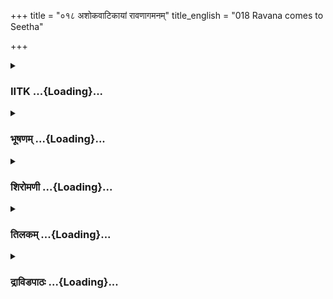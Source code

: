+++
title = "०१८ अशोकवाटिकायां रावणागमनम्"
title_english = "018 Ravana comes to Seetha"

+++
<div caption="श्रीराम-हरिसीताराममूर्ति-घनपाठिभ्यां वचनम्" class="audioEmbed" src="https://archive.org/download/Ramayana-recitation-Sriram-harisItArAmamUrti-Ghanapaati-v2/Kanda_5/Kanda_5_SK-018-Ravana_comes_to_Seetha_.mp3"></div>

<div class="js_include collapsed" newlevelforh1="3" title="IITK" unfilled url="/purANam/rAmAyaNam/audIchya-pAThaH/iitk/5_sundarakANDam/04-sItA-pIDanam/018_ashokavATikAyAM_rAvaNAgamanam.md">
<details><summary><h3>IITK ...{Loading}...</h3></summary>

Ravana comes to see Sita.



#### श्लोकः
##### मूलम्
तथा विप्रेक्ष्यमाणस्य वनं पुष्पितपादपम्।  
विचिन्वतश्च वैदेहीं किंचिच्छेषा निशाऽभवत्॥5.18.1॥

##### शब्दार्थः
पुष्पितपादपम् flowering trees, वनम् grove, तथा likewise, विप्रेक्ष्यमाणस्य of the observer, वैदेहीम् Vaidehi, विचिन्वतश्च while searching, निशा night, किञ्चिच्छेषा a small part, अभवत् was left.

##### आङ्ग्लानुवादः
The night came to a close while Hanuman went searching and looking for Sita at Ashoka grove full of flowering trees.



#### श्लोकः
##### मूलम्
षडङ्गवेदविदुषां क्रतुप्रवरयाजिनाम्।  
शुश्राव ब्रह्मघोषांश्च स विरात्रे ब्रह्मरक्षसाम्॥5.18.2॥

##### शब्दार्थः
सः he, विरात्रे at the end of the night, षडङ्गवेदविदुषाम् of those who were knowledgeable of Vedas and its six auxillary branches of sciences, क्रतुप्रवरयाजिनाम् those who were experts in performing exalted sacrificial ceremonies, ब्रह्मरक्षसाम् of brahmins among demons, ब्रह्मघोषान् sounds of Vedas, शुश्राव heard.

##### आङ्ग्लानुवादः
At dawn sounds of recitation of Vedas and the six auxillary sciences, (i.e .grammar, prosody, etymology, phonetics, astronomy and the science of rituals) by the brahmins among demons wellversed in performing exalted sacrificial ceremonies were heard.



#### श्लोकः
##### मूलम्
अथ मङ्गलवादित्रशब्दैः श्रुतिमनोहरैः।  
प्राबुध्यत महाबाहुर्दशग्रीवो महाबलः॥5.18.3॥

##### शब्दार्थः
अथ at that time, महाबाहुः strongarmed, महाबलः powerful, दशग्रीवः tennecked one, श्रुतिमनोहरैः with sounds delighting ears, मङ्गलवादित्रशब्दैः with auspicious sounds of musical instruments, प्राबुध्यत was awakened.

##### आङ्ग्लानुवादः
By that time the strongarmed, powerful, tennecked Ravana was awakened by the delightful sounds of auspicious musical instruments.



#### श्लोकः
##### मूलम्
विबुध्यतु यथाकालं राक्षसेन्द्रः प्रतापवान्।  
स्रस्तमाल्याम्बरधरो वैदेहीमन्वचिन्तयत्॥5.18.4॥

##### शब्दार्थः
प्रतापवान् chivalrous person, राक्षसेन्द्रः lord of demons, यथाकालम् at the usual time, विबुध्य after waking , स्रस्तमाल्याम्बरधरः with disarrayed garland and raiment, वैदेहीम्  of Vaidehi, अन्वचिन्तयत् thought.

##### आङ्ग्लानुवादः
The chivalrous lord of demons woke up as usual.His raiment and garland were still in disarray and he thought of Vaidehi.



#### श्लोकः
##### मूलम्
भृशं नियुक्तस्तस्यां च मदनेन मदोत्कटः।  
न स तं राक्षसः कामं शशाकात्मनि गूहितुम्॥5.18.5॥

##### शब्दार्थः
तस्यां at her, मदनेन on account of his passion, भृशम् exceedingly, नियुक्तः gripped, मदोत्कटः overwhelmed with intoxication, सः he, राक्षसः demon, तं कामम् his passion, आत्मनि in himself, गूहितुम् to hide, न शशाक was not able.

##### आङ्ग्लानुवादः
The demon king who was unable to hide his great passion and control his senses was drawn towards Sita, in his state of intoxication.



#### श्लोकः
##### मूलम्
स सर्वाभरणैर्युक्तो बिभ्रच्छ्रियमनुत्तमाम्।  
तां नगैर्बहुभिर्जुष्टां सर्वपुष्पफलोपगैः॥5.18.6॥

##### शब्दार्थः
सर्वाभरणैः with all ornaments, युक्तः adorned with, अनुत्तमाम् excellent, श्रियम् splendour, बिभ्रत् hearing, सः he, सर्वपुष्पफलोपगैः filled with all kinds of flowers and fruits, बहुभिः with many, नगैः with trees, जुष्टाम् flourishing, ताम् such.

##### आङ्ग्लानुवादः
Adorned with all ornaments and glowing with excellent splendour he went through the  
path filled with trees flourishing with all kinds of flowers and fruits.



#### श्लोकः
##### मूलम्
वृतां पुष्करिणीभिश्च नानापुष्पोपशोभिताम्।  
सदा मदैश्च विहगैर्विचित्रां परमाद्भुताम्॥5.18.7॥

##### शब्दार्थः
पुष्करिणीभिः with ponds, वृताम् covered, नानापुष्पोपशोभिताम् beautiful with different kinds of flowers, सदा मदैः always elated, विहगैः with birds, विचित्राम् colourful, परमाद्भुताम् very wonderful.

##### आङ्ग्लानुवादः
Ponds covered with a variety of beautiful flowers and colourful birds always cheerful looked very wonderful.



#### श्लोकः
##### मूलम्
ईहामृगैश्च विविधैर्जुष्टां दृष्टिमनोहरैः।  
वीधीः संप्रेक्षमाणश्च मणिकाञ्चनतोरणाः॥5.18.8॥  
नानामृगगणाकीर्णां फलैः प्रपतितैर्वृताम्।  
अशोकवनिकामेव प्राविशत्संततद्रुमाम्॥5.18.9॥

##### शब्दार्थः
मणिकाञ्चनतोरणाः gateways ornamented with gold and gems, वीथीः pathways, सम्प्रेक्षमाणश्च observing, दृष्टिमनोहरैः with those pleasant to see, विविधैः with several, ईहामृगैश्च with wolves, जुष्टाम् occupies (with pleasure), नानामृगगणाकीर्णाम् filled with several kinds of animals herds, प्रपतितैः dropped from the trees, फलैः with fruits, वृताम् surrounded, सन्ततद्रुमाम् filled with a long stretch trees, अशोकवनिकामेव into the Ashoka garden, प्राविशत् entered.

##### आङ्ग्लानुवादः
Watching the garden filled with trees, gateways ornamented with gold and gems, he entered through the pleasant pathways in the Ashoka garden. There were wonderful wolves and several herds of animals in the garden. Fruits dropped from trees were strewn all over.



#### श्लोकः
##### मूलम्
अङ्गनाशतमात्रं तु तं व्रजन्तमनुव्रजत्।  
महेन्द्रमिव पौलस्त्यं देवगन्धर्वयोषितः॥5.18.10॥

##### शब्दार्थः
व्रजन्तम् while sauntering, तम् him, पौलस्त्यम् Poulastya, अङ्गनाशतमात्रम् only a hundred maidens, महेन्द्रम् Mahendra, देवगन्धर्वयोषितः females of gods and gandharvas, अनुव्रजत् were following.

##### आङ्ग्लानुवादः
Ravana, son of sage Paulasti, was followed by a hundred women, just as Indra is trailed by the females of gods and gandharvas.



#### श्लोकः
##### मूलम्
दीपिकाः काञ्चनीः काश्चिज्जगृहुस्तत्र योषितः।  
वालव्यजनहस्ताश्च तालवृन्तानि चापराः॥5.18.11॥

##### शब्दार्थः
तत्र there, काश्चित् a few, योषितः women, काञ्चनीः golden, दीपिकाः lamps, जगृहु held, अपराः others, तालवृन्तानि plamleaf fans, जगृहुः were holding, वालव्यजन हस्ताश्च some women held fans of the hair of yaktail.

##### आङ्ग्लानुवादः
Some women carried golden lamps, some held yalk tail fans in their hands while others bore palmleaf fans.



#### श्लोकः
##### मूलम्
काञ्चनैरपि भृङ्गारैर्जह्रुः सलिलमग्रतः।  
मण्डलाग्रान् बृसीश्चापि गृह्यान्याः पृष्ठतो ययुः॥5.18.12॥

##### शब्दार्थः
काञ्चनैः golden, भृङ्गारैः pitchers, अग्रतः ahead of him, सलिलम् water, जह्रुः they carried, अन्याः others, मण्डलाग्राः circular, बृसीः च अपि couches (rolls of twisted grass used as seats), गृह्य by holding, पृष्ठतः behind, ययुः moved.

##### आङ्ग्लानुवादः
Some moved ahead of him carrying water in golden pitchers. Others followed him carrying circular couches (to be used as seats).



#### श्लोकः
##### मूलम्
काचिद्रत्नमयीं स्थालीं पूर्णां पानस्य भामिनी।  
दक्षिणा दक्षिणेनैव तदा जग्राह पाणिना॥5.18.13॥

##### शब्दार्थः
काचित् one, भामिनी a glowing lady, दक्षिणा a compassionate lady, रत्नमयीम् bejewelled, पूर्णाम् filled completely, पानस्य wine, स्थालीम् jar, दक्षिणेनैव पाणिना with her right hand only, जग्राह carried.

##### आङ्ग्लानुवादः
One glorious and compassionate lady carried in her right hand a gemstudded jar filled with wine.



#### श्लोकः
##### मूलम्
राजहंसप्रतीकाशं छत्रं पूर्णशशिप्रभम्।  
सौवर्णदण्डमपरा गृहीत्वा पृष्ठतो ययौ॥5.18.14॥

##### शब्दार्थः
अपरा another lady, राजहंसप्रतीकाशम् resembling a royal swan, पूर्णशशिप्रभम् bright like fullmoon, सौवर्णदण्डम् having a golden handle, छत्रम् umbrella, गृहीत्वा taking, पृष्ठतः behind, ययौ went.

##### आङ्ग्लानुवादः
Another shedemon moved behind him holding an umbrella with a golden handle which was white like a royal swan and bright like the fullmoon.



#### श्लोकः
##### मूलम्
निद्रामदपरीताक्ष्यो रावणस्योत्तमाः स्त्रियः।  
अनुजग्मुः पतिं वीरं घनं विद्युल्लता इव॥5.18.15॥

##### शब्दार्थः
निद्रामदपरीताक्ष्यः with eyes dizzy with sleep and intoxication, रावणस्य Ravana's, उत्तमाः prime, स्त्रियः wives, विद्युल्लताः like streaks of lightning, घनमिव like the the cloud, वीरम् heroic, पतिम् husband, अनुजग्मुः followed.

##### आङ्ग्लानुवादः
The chief wives of Ravana with eyes dizzy with sleep and drinking followed their heroic husband like streaks of lightning follow a thunder cloud. (Ravana who was dark looked like a cloud and the women with dazzling golden complexion appeared like lightning.)



#### श्लोकः
##### मूलम्
व्याविद्धहारकेयूराः समामृदितवर्णकाः।  
समागलितकेशान्तास्सस्वेदवदनास्तथा॥5.18.16॥  
घूर्णन्त्यो मदशेषेण निद्रया च शुभाननाः।  
स्वेदक्लिष्टाङ्गकुसुमास्सुमाल्याकुलमूर्धजाः॥5.18.17॥  
प्रयान्तं नैऋतपतिं नार्यो मदिरलोचनाः।  
बहुमानाच्च कामाच्च प्रिया भार्यास्तमन्वयुः॥5.18.18॥

##### शब्दार्थः
व्याविद्धहारकेयूराः with necklaces and armlets disarrayed, समामृदितवर्णकाः with smudged sandal paste and other unguents on the body, समागलितकेशान्ताः with loosened hair, तथा likewise, सस्वेदवदनाः with sweat on the faces, मदशेषेण dizzy with leftover intoxication, निद्रया च and also due to sleep, घूर्णन्त्यः moving to and fro, स्वेदक्लिष्टाङ्गकुसुमाः due to wilting of flowers by the sweat on their limbs,  सुमाल्याकुलमूर्धजाः adorned with beautiful flowers in their hair, मदिरलोचनाः drunkeneyed, प्रियाः dear, भार्याः wives, नार्यः ladies, बहुमानाच्च due to high regard, कामाच्च and due to passion, प्रयान्तम् as he advanced, तम् him, नैऋतपतिम् the lord of demons, अन्वयुः followed.

##### आङ्ग्लानुवादः
The necklaces and armlets (of the wives) disarrayed, the sandal paste and other unguents on the body smudged, hair hanging down their faces, the sweating damsels followed Ravana. They were dizzy with leftover intoxication and sleep and were swaying from side to side. Their dishevelled hair was loose and faces filled with sweat, their flower garlands on the body had wilted due to sweat on their limbs. The drunken wives of Ravana, actuated by their high regard and passion for him followed as he advanced with drunken eyes.



#### श्लोकः
##### मूलम्
स च कामपराधीनः पतिस्तासां महाबलः।  
सीतासक्तमना मन्दो मन्दाञ्चितगतिर्बभौ॥5.18.19॥

##### शब्दार्थः
तासाम् their, पतिः husband, महाबलः powerful, कामपराधीनः under the control of passion, स च and he, मन्दः dull, सीतासक्तमनाः absorbed in the thoughts of Sita, मन्दाञ्चितगतिः walked slowly with measured steps, बभौ became.

##### आङ्ग्लानुवादः
Their husband, powerful Ravana under the control of passion looking dull, absorbed in the  thoughts of Sita walked slowly as though counting his steps.



#### श्लोकः
##### मूलम्
ततः काञ्चीनिनादं च नूपुराणां च निस्वनम्।  
शुश्राव परमस्त्रीणां स कपिर्मारुतात्मजः॥5.18.20॥

##### शब्दार्थः
ततः then, मारुतात्मजः son of the Windgod, सः कपिः that vanara, परमस्त्रीणाम् of those chief wives, काञ्चीनिनादं च the sound of golden girdles with small bells, नूपुराणाम् of their anklets, निस्वनं च sound, शुश्राव heard.

##### आङ्ग्लानुवादः
Then Hanuman, son of the Windgod, heard their jingling golden girdles and anklets.



#### श्लोकः
##### मूलम्
तं चाप्रतिमकर्माणमचिन्त्यबलपौरुषम्।  
द्वारदेशमनुप्राप्तं ददर्श हनुमान् कपिः॥5.18.21॥

##### शब्दार्थः
कपिः vanara, हनुमान् Hanuman, अप्रतिमकर्माणम् one who does incomparable deeds, अचिन्त्यबलपौरुषम् a hero of unimaginable strength and valour, द्वारदेशम् the entrance, अनुप्राप्तम् reached, तं च him, ददर्श saw.

##### आङ्ग्लानुवादः
Then Hanuman, the Vanara saw Ravana of extraordinary deeds, and of unimaginable strength and valour at the entrance (of Ashoka garden)



#### श्लोकः
##### मूलम्
दीपिकाभिरनेकाभिः समन्तादवभासितम्।  
गन्धतैलावसिक्ताभिर्ध्रियमाणाभिरग्रतः॥5.18.22॥

##### शब्दार्थः
गन्धतैलावसिक्ताभिः wet with fragrant oil, अग्रतः in front, ध्रियमाणाभिः held, अनेकाभिः by many, दीपिकाभिः with lamps, समन्तात् everywhere, अवभासितम् was shining.

##### आङ्ग्लानुवादः
Hanuman saw him in the glow of lamps wet with fragrant oil carried by many shedemons all over.



#### श्लोकः
##### मूलम्
कामदर्पमदैर्युक्तं जिह्मताम्रायतेक्षणम्।  
समक्षमिव कन्दर्पमपविद्धशरासनम्॥5.18.23॥

##### शब्दार्थः
कामदर्पमदैः by lust, pride and intoxication, युक्तम् endowed, जिह्मताम्रायतेक्षणम् possesed of  
long curved bloodshot eyes, अपविद्धशरासनम् who set aside his quiver, समक्षम् directly, कन्दर्पमिव like god of love.

##### आङ्ग्लानुवादः
Hanuman saw him, who was possessed of lust, arrogance and intoxication. He appeared like Cupid setting aside his quiver and arrows with his curved, big, red eyes.



#### श्लोकः
##### मूलम्
मथितामृतफेनाभमरजोवस्त्रमुत्तमम्।  
सलीलमनुकर्षन्तं विमुक्तं सक्तमङ्गदे॥5.18.24॥

##### शब्दार्थः
मथितामृतफेनाभम् looking like the foam of churned nectar, अरजः without any dust, विमुक्तम् slipped, अङ्गदे in his armlet, सक्तम् stuck, उत्तमम् best, वस्त्रम् cloth, सलीलम् sportively, अनुकर्षन्तम् dragging.

##### आङ्ग्लानुवादः
He was playfully pulling up his upper garment that slipped and stuck to his armlet. This excellent unsoiled robe was looking like the foam of churned nectar.



#### श्लोकः
##### मूलम्
तं पत्रविटपे लीनः पत्रपुष्पघनावृतः।  
समीपमिव संक्रान्तं निध्यातुमुपचक्रमे॥5.18.25॥

##### शब्दार्थः
समीपम् close by, संक्रान्तमिव drawn nearer, तम् him, पत्रविटपे on a branch covered with leaves, लीनः concealed, पत्रपुष्पघनावृतः thickly covered with leaves and flowers, निध्यातुम् to scan the identity, उपचक्रमे started.

##### आङ्ग्लानुवादः
Hanuman seated on a leafy branch (of the simsupa tree) thickly covered with leaves and flowers started scanning the identity of Ravana who was drawing nearer.



#### श्लोकः
##### मूलम्
अवेक्षमाणस्तु ततो ददर्श कपिकुञ्जरः।  
रूपयौवनसम्पन्ना रावणस्य वरस्त्रियः॥5.18.26॥

##### शब्दार्थः
ततः then, कपिकुञ्जरः leader of the monkeys, अवेक्षमाणः while looking carefully, रावणस्य Ravana's, रूपयौवनसम्पन्नाः endowed with youth and beauty, वरस्त्रियः chief wives, ददर्श saw.

##### आङ्ग्लानुवादः
The leader of the monkeys started gazing at the chief wives of Ravana endowed with youth and beauty৷৷



#### श्लोकः
##### मूलम्
ताभिः परिवृतो राजा सुरूपाभिर्महायशाः।  
तन्मृगद्विजसङ्घुष्टं प्रविष्टः प्रमदावनम्॥5.18.27॥

##### शब्दार्थः
महायशाः glorious one, राजा king, सुरूपाभिः with charming ones, ताभिः with those women, परिवृतः  surrounded, मृगद्विजसङ्घुष्टम् echoed with sounds of beasts and birds, तत् that, प्रमदावनम् grove for women, प्रविष्टः entered.

##### आङ्ग्लानुवादः
Surrounded by beauties, the glorious king entered the grove meant for women, reverberating with the sounds of beasts and birds.



#### श्लोकः
##### मूलम्
क्षीबो विचित्राभरणः शङ्कुकर्णो महाबलः।  
तेन विश्रवसः पुत्रः स दृष्टो राक्षसाधिपः॥5.18.28॥  
वृतः परमनारीभिस्ताराभिरिव चन्द्रमाः।  
तं ददर्श महातेजास्तेजोवन्तं महाकपिः॥5.18.29॥

##### शब्दार्थः
क्षीबः excited by drinking, विचित्राभरणः wore wonderful ornaments, शङ्कुकर्णः with long tapering ears, विश्रवसः of Visravas, पुत्रः son, ताराभिः with stars, चन्द्रमाः इव like the Moon, परमनारीभिः with damsels, वृतः surrounded, सः he, राक्षसाधिपः king of demons, तेन by him, दृष्टः seen, महातेजाः brilliant, महाकपिः great vanara, तेजोवन्तम् splendid, तम् him, ददर्शे saw.

##### आङ्ग्लानुवादः
The brilliant vanara looked at the son of Visravas (Ravana), the demon king  adorned with wonderful ornaments. He had long tapering ears. He was intoxicated with drink. Encircled by damsels, he was looking like the Moon surrounded by stars.



#### श्लोकः
##### मूलम्
रावणोऽयं महाबाहुरिति सञ्चिन्त्य वानरः।  
अवप्लुतो महातेजा हनुमान्मारुतात्मजः॥5.18.30॥

##### शब्दार्थः
मारुतात्मजः son of the Windgod, वानरः vanara, महातेजाः brilliant one, हनुमान् Hanuman, अयम् this, महाबाहुः strongarmed, रावणः Ravana, इति this, सञ्चिन्त्य having thought, अवप्लुतः got down.

##### आङ्ग्लानुवादः
The brilliant vanara (Hanuman), son of the Windgod recognising the strongarmed Ravana got down a little, saying 'This is truly the strongarmed Ravana.'



#### श्लोकः
##### मूलम्
स तथाप्युग्रतेजाः सन्निर्धूतस्तस्य तेजसा।  
पत्रगुह्यान्तरे सक्तो हनुमान् संवृतोऽभवत्॥5.18.31॥

##### शब्दार्थः
तथा such, उग्रतेजाः possessed of extraordinary energy, सः he, हनुमान् Hanuman, तस्य his, तेजसा by the might, निर्धूतः taken aback, पत्रगुह्यान्तरे deep in the leaves, सक्तः concealed, संवृतः covered, अभवत् remained there.

##### आङ्ग्लानुवादः
Hanuman, possessed of extraordinary energy, was taken aback at the might of Ravana. He remained hiding covered over with leaves.



#### श्लोकः
##### मूलम्
स तामसितकेशान्तां सुश्रोणीं संहतस्त्नीम्।  
दिदृक्षुरसितापाङ्गामुपावर्तत रावणः॥5.18.32॥

##### शब्दार्थः
सः he, रावणः Ravana, असितकेशान्ताम् darkhaired lady, सुश्रोणीम् a lady of beautiful hips, संहतस्त्नीम् a lady of plump breasts, असितापाङ्गाम् with dark side glances, ताम् her, दिदृक्षुः desiring to see, उपावर्तत returned

##### आङ्ग्लानुवादः
With the desire to see Sita endowed with black hair, beautiful hips, plump breasts and dark sideglances, Ravana returned (to Ashokavana).  

#### समाप्तिः
 श्रीमद्रामायणे वाल्मीकीय आदिकाव्ये सुन्दरकाण्डे अष्टादशस्सर्गः।  
Thus ends the eighteenth sarga of Sundarakanda of the holy Ramayana, the first epic composed by sage Valmiki.

</details>
</div>
<div class="js_include collapsed" newlevelforh1="3" title="भूषणम्" unfilled url="/purANam/rAmAyaNam/audIchya-pAThaH/TIkA/bhUShaNa_iitk/5_sundarakANDam/04-sItA-pIDanam/018_ashokavATikAyAM_rAvaNAgamanam.md">
<details><summary><h3>भूषणम् ...{Loading}...</h3></summary>



तथा विप्रेक्षमाणस्य वनं पुष्पितपादपम् ।  

विचिन्वतश्च वैदेहीं किंचिच्छेषा निशा ऽभवत्  ॥  ५।१८।१ ॥   

तथेत्यादि । विप्रेक्षमाणस्य विचिन्वतश्च । विप्रेक्षमाणे विचिन्वति च
तस्मिन्नित्यर्थः । " यस्य च भावेन।" इत्यर्थे षष्ठी  ॥  ५।१८।१ ॥   

  

षडङ्गवेदविदुषां क्रतुप्रवरयाजिनाम् ।  

शुश्राव ब्रह्मघोषांश्च विरात्रे ब्रह्मरक्षसाम्  ॥  ५।१८।२ ॥   

अथ मङ्गलवादित्रैः शब्दैः श्रोत्रमनोहरैः ।  

प्राबुध्यत महाबाहुर्दशग्रीवो महाबलः  ॥  ५।१८।३ ॥   

विबुध्य तु यथाकाले राक्षसेन्द्रः प्रतापवान् ।  

स्रस्तमाल्याम्बरधरो वैदेहीमन्वचिन्तयत्  ॥  ५।१८।४ ॥   

विरात्रे अपररात्रे । "अहस्सर्वैकदेशसङ्ख्यातपुण्याच्च रात्रेः" इत्यत्र
चकारादव्ययादुत्तरस्य रात्रिशब्दस्य समासान्तो ऽच् प्रत्ययः ।
ब्रह्मरक्षसां ब्राह्मणत्वविशिष्टरक्षसाम् । ब्रह्मघोषान् वेदघोषान्  ॥ 
५।१८।२४ ॥   

  

भृशं नियुक्तस्तस्यां च मदनेन मदोत्कटः ।  

न स तं राक्षसः कामं शशाकात्मनि गूहितुम्  ॥  ५।१८।५ ॥   

स सर्वाभरणैर्युक्तो बिभ्रच्छ्रियमनुत्तमाम् ।  

तां नगैर्बहुभिर्जुष्टां सर्वपुष्पफलोपगैः  ॥  ५।१८।६ ॥   

वृतां पुष्करिणीभिश्च नानापुष्पोपशोभिताम् ।  

सदामदैश्च विहगैर्विचित्रां परमाद्भुताम्  ॥  ५।१८।७ ॥   

नियुक्तः प्रेरितः  ॥  ५।१८।५७ ॥   

  

ईहामृगैश्च विविधैर्जुष्टां दृष्टिमनोहरैः ।  

वीथीः संप्रेक्षमाणश्च मणिकाञ्चनतोरणाः  ॥  ५।१८।८ ॥   

नानामृगगणाकीर्णां फलैः प्रपतितैर्वृताम् ।  

अशोकवनिकामेव प्राविशत् सन्ततद्रुमाम्  ॥  ५।१८।९ ॥   

वीथीः उद्यानवीथीः  ॥  ५।१८।८९ ॥   

  

अङ्गनाशतमात्रं तु तं व्रजन्तामनुव्रजत् ।  

महेन्द्रमिव पौलस्त्यं देवगन्धर्वयोषितः  ॥  ५।१८।१० ॥   

महेन्द्रं देवगन्धर्वयोषित इव व्रजन्तं तम् अङ्गनाशतमात्रम् अनुव्रजत्
अन्वव्रजत्  ॥  ५।१८।१० ॥   

  

दीपिकाः काञ्चनीः काश्चिज्जगृहृस्तत्र योषितः ।  

वालव्यजनहस्ताश्च तालवृन्तानि चापराः  ॥  ५।१८।११ ॥   

तालवृन्तानि व्यजनानि  ॥  ५।१८।११ ॥   

  

काञ्चनैरपि भृङ्गारैर्जहुः सलिलमग्रतः ।  

मण्डलाग्रान् बृसीं चैव गृह्यान्याः पृष्ठतो ययुः  ॥  ५।१८।१२ ॥   

भृङ्गारैः कनकालुकाभिः । "भृङ्गारः कनकालुका " इत्यमरः । मण्डलाग्रान्
असिविशेषान् । " मण्डलाग्रो नतार्थकः" इति वैजयन्ती । बृसीम् आस्तरणम् ।
गृह्य गृहीत्वा  ॥  ५।१८।१२ ॥   

  

काचिद्रत्नमयीं स्थालीं पूर्णां पानस्य भामिना ।  

दक्षिणा दक्षिणेनैव तदा जग्राह पाणिना  ॥  ५।१८।१३ ॥   

राजहंसप्रतीकाशं छत्रं पूर्णशशिप्रभम् ।  

सौवर्णदण्डमपरा गृहीत्वा पृष्ठतो ययौ  ॥  ५।१८।१४ ॥   

निद्रामदपरीताक्ष्यो रावणस्योत्तमाः स्त्रियः ।  

अनुजग्मुः पतिं वीरं धनं विद्युल्लता इव  ॥  ५।१८।१५ ॥   

काचिदिति । पानस्य पूर्णां पीयत इति पानं मधु तस्य पूर्णां तेन पूर्णाम् ।
"पूरणगुण०" इत्यादिना सुहितार्थयोगे षष्ठीसमासनिषेधज्ञापकादत्र षष्ठी ।
स्थालीं पात्रीम्  ॥  ५।१८।१३१५ ॥   

  

व्याविद्धहारकेयूराः समामृदितवर्णकाः ।  

समागलितकेशान्ताः सस्वेदवदनास्तथा  ॥  ५।१८।१६ ॥   

घूर्णन्त्यो मदशेषेण निद्र्या च शुभाननाः ।  

स्वेदक्लिष्टाङ्गकुसुमाः सुमाल्याकुलमूर्धजाः  ॥  ५।१८।१७ ॥   

प्रयान्तं नैर्ऋतपतिं नार्यो मदिरलोचनाः ।  

बहुमानाच्च कामाच्च प्रिया भार्यास्तमन्वयुः  ॥  ५।१८।१८ ॥   

व्याविद्धेति । व्याविद्धाः व्यत्यस्ततया न्यस्ताः । समामृदितवर्णकाः
सम्मृष्टानुलेपनाः । "अङ्गरागः समालम्भो वर्णकश्च विलेपनम् ।" इति निघण्टुः
 ॥  ५।१८।१६१८ ॥   

  

स च कामपराधीनाः पतिस्तासां महाबलः ।  

सीतासक्तमना मन्दो मदाञ्चितगतिर्बभौ  ॥  ५।१८।१९ ॥   

ततः काञ्चीनिनादं च नूपुराणां च निःस्वनम् ।  

शुश्राव परमस्त्रीणां स कपिर्मारुतात्मजः  ॥  ५।१८।२० ॥   

मदेनाञ्चिता गतिर्यस्य स मदाञ्चितगतिः  ॥  ५।१८।१९२० ॥   

  

तं चाप्रतिमकर्माणमचिन्त्यबलपौरुषम् ।  

द्वारदेशमनुप्राप्तं ददर्श हनुमान् कपिः  ॥  ५।१८।२१ ॥   

तं चेत्यादि । द्वारदेशम् अशोकवनद्वारदेशम्  ॥  ५।१८।२१ ॥   

  

दीपिकाभिरनेकाभिः समन्तादवभासितम् ।  

गन्धतैलावसिक्ताभिर्ध्रियमाणाभिरग्रतः  ॥  ५।१८।२२ ॥   

गन्धतैलं गन्धवासिततैलम्  ॥  ५।१८।२२ ॥   

  

कामदर्पमदैर्युक्तं जिह्मताम्रायतेक्षणम् ।  

समक्षमिव कन्दर्पमपविद्धशरासनम्  ॥  ५।१८।२३ ॥   

समक्षं प्रत्यक्षम् । अपविद्धशरासनम् अधृतशरासनम्  ॥  ५।१८।२३ ॥   

  

मथितामृतफेनाभमरजो वस्त्रमुत्तमम् ।  

सलीलमनुकर्षन्तं विमुक्तं सक्तमङ्गदे  ॥  ५।१८।२४ ॥   

मथितामृतफेनाभं मथितं तक्रम् अमृतं धारोष्णं तयोर्यत् फेनं तदाभम् । "
निरम्बु बोलं मथितं धारोष्णं त्वमृतं पयः" इत्युभयत्र वैजयन्ती । विमुक्तं
स्वस्थानात्प्रचलितम् अङ्गदे सक्तं वस्त्रं सलीलं यथा भवति तथा
अनुकर्षन्तमित्यन्वयः  ॥  ५।१८।२४ ॥   

  

तं पत्रविटपे लीनः पत्रपुष्पघनावृतः ।  

समीपमिव संक्रान्तं निध्यातुमुपचक्रमे  ॥  ५।१८।२५ ॥   

अवेक्षमाणस्तु ततो ददर्श कपिकुञ्जरः ।  

रूपयौवनसम्पन्ना रावणस्य वरस्त्रियः  ॥  ५।१८।२६ ॥   

तमिति । पत्रविटपे पत्रवति विटपे । लीनः छन्नः । पत्रपुष्पघनावृतः
पत्रपुष्पसमूहावृतः । इवशब्दो वाक्यालङ्कारे । यद्वा दूरे समागतमपि तेजसा
समीपे संक्रान्तमिव स्थितम् । तं निध्यातुं द्रष्टुमुपचक्रमे । "निर्वर्णनं
तु निध्यानं दर्शनालोकनेक्षणम्" इत्यमरः  ॥  ४।१८।२५२६ ॥   

  

ताभिः परिवृतो राजा सुरूपाभिर्महायशाः ।  

तन्मृगद्विजसंवुष्टं प्रविष्टः प्रमदावनम्  ॥  ५।१८।२७ ॥   

प्रमदावनम् अन्तःपुरोद्यानम्  ॥  ५।१८।२७ ॥   

  

क्षीबो विचित्राभरणः शङ्कुकर्णो महाबलः ।  

तेन विश्रवसः पुत्रः स दृष्टो राक्षसाधिपः  ॥  ५।१८।२८ ॥   

वृतः परमनारीभिस्ताराभिरिव चन्द्रमाः ।  

तं ददर्श महातेजास्तेजोवन्तं महाकपिः  ॥  ५।१८।२९ ॥   

क्षीब इति । क्षीबः मत्तः । शङ्कुकर्णः गर्वेण स्तब्धकर्ण इत्यर्थः  ॥ 
५।१८।२८२९ ॥   

  

रावणो ऽयं महाबाहुरिति संचिन्त्य वानरः ।  

अवप्लुतो महातेजा हनुमान् मारुतात्मजः  ॥  ५।१८।३० ॥   

अवप्लुतः अवरुढः । रावणचेष्टास्सर्वा द्रष्टुं पूर्वस्थानादधःशाखां
समाश्रित इत्यर्थः  ॥  ५।१८।३० ॥   

  

स तथा प्युग्रतेजाः सन् निर्धूतस्तस्य तेजसा ।  

पत्रगुह्यान्तरे सक्तो हनुमान् संवृतो ऽभवत्  ॥  ५।१८।३१ ॥   

स तामसितकेशान्तां सुश्रोणीं संहतस्तनीम् ।  

दुदृक्षुरसितापाङ्गामुपावर्तत रावणः  ॥  ५।१८।३२ ॥   

इत्यार्षे श्रीरामायणे वाल्मीकीये आदिकाव्ये श्रीमत्सुन्दरकाण्डे अष्टादशः
सर्गः  ॥  ५।१८ ॥   

सः हनुमान् । तथा पूर्वोक्तरीत्या । उग्रतेजास्सन्नपि । तस्य रावणस्य ।
तेजसा निर्धूतः सन् । पत्रगुह्यान्तरे पत्रगूढप्रदेशे । संवृतो ऽभवत् गूढो
ऽभवत्  ॥  ५।१८।३१३२ ॥   

इति श्रीगोविन्दराजविरचिते श्रीरामायणभूषणे श्रृङ्गारतिलकाख्याने
सुन्दरकाण्डाव्याखयाने अष्टादशः सर्गः  ॥  ५।१८ ॥   



</details>
</div>
<div class="js_include collapsed" newlevelforh1="3" title="शिरोमणी" unfilled url="/purANam/rAmAyaNam/audIchya-pAThaH/TIkA/shiromaNI_iitk/5_sundarakANDam/04-sItA-pIDanam/018_ashokavATikAyAM_rAvaNAgamanam.md">
<details><summary><h3>शिरोमणी ...{Loading}...</h3></summary>



हनुमद्वृत्तान्तमेवाह तथेत्यादिभिः । वैदेहीं विचिन्वतः अत एव तथा
उक्तप्रकारेण वनं विप्रेक्षमाणस्य हनुमतो निशा किंचिच्छेषा अभवत्  ॥  ५।१८।१
 ॥   

  

षडङ्गेति । षडङ्गवेदविदुषां वेदवेदितृ़णाम् अत एव क्रतुप्रवरयाजिनां
ब्रह्मरक्षसां ब्राह्मणराक्षसानां ब्रह्मघोषान् वेदनिनदान् विरात्रे
रात्र्यवसाने शुश्राव हनूमानिति शेषः  ॥  ५।१८।२  ॥   

  

अथेति । मङ्गलवादित्रैः माङ्गलिकवाद्यवद्भिः राक्षसैः कर्तृभिः
श्रोत्रमनोहरैः शब्दैः दशग्रीवः प्राबोध्यत  ॥  ५।१८।३  ॥   

  

विबुध्येति । स्रस्तमाल्याम्बरधरो राक्षसेन्द्रः विबुध्य
वैदेहीमन्वचिन्तयत्  ॥  ५।१८।४  ॥   

भृशमिति । मदनेन मादकसुरापानादिना मदोत्कटः उत्कटदैन्यविशिष्टो ऽपि राक्षसः
यतस्तस्यां सीतायां भृशमत्यन्तं नियुक्तः संस्थापितचित्तः अतः तं
सीतागोपनविषयकं काममिच्छामात्मनि मनसि गूहितुं नियमितुं न शशाक  ॥ 
५।१८।५ ॥   

  

स इति । अनुत्तमाम् अत्युत्तमां श्रियं बिभ्रत्स रावणः
सर्वपुष्पफलान्यपगच्छन्ति तैर्नगैस्तरुभिर्जुष्टां संततद्रुमां नित्यं
द्रुमविशिष्टामशोकवनिकां वीथीः मार्गान् संप्रेक्षमाणः सन् प्राविशत् ।
श्लोकचतुष्टयमेकान्वयि  ॥  ५।१८।६९  ॥   

  

अङ्गना इति । देवगन्धर्वयोषितो महेन्द्रमिव व्रजन्तं पौलस्त्यं तं रावणं
शतमात्रमङ्गनाः अनुव्रजन् अन्वव्रजन्  ॥  ५।१८।१०  ॥   

  

अङ्गनागमनप्रकारमाह-- दीपिका इत्यादिभिः । काश्चिद्दीपिका जगृहुः
काश्चित्तालवृन्तानि जगृहुः काश्चित् बालव्यजनहस्ताः चामरकरा अगच्छन्निति
शेषः  ॥  ५।१८।११  ॥   

  

काञ्चनैरिति । काश्चित् काञ्चनैः भृङ्गारैः कलशैः अग्रतः अग्रे सलिलं
जह्रुः प्रापयामासुः, अन्याः मण्डलाग्राः मण्डलाकाराणि अग्राणि यासां ताः
बृसीः आसनविशेषान् गृह्य गृहीत्वा पृष्ठतो ययुः  ॥  ५।१८।१२  ॥   

  

काचिदिति । पूर्णां पेयपूरितां रत्नमयीं पानस्य पात्रीं दक्षिणेनैव पाणिना
काच्चिद्दक्षिणा निपुणा जग्राह  ॥  ५।१८।१३  ॥   

  

राजेति । अपरा छत्रं गृहीत्वा पृष्ठतो ययौ  ॥  ५।१८।१४  ॥   

  

निद्रेति । निद्रामदेन परीतानि युक्तानि अक्षीणि यासां ताः रावणस्य उत्तमाः
स्त्रियः विद्युल्लताः घनमिवानुजग्मुः  ॥  ५।१८।१५  ॥   

  

व्याविद्धेति । व्याविद्धाः स्वस्वस्थानात् किंचिच्चलिता इत्यर्थः,
हारकेयूरा यासां समामृद्रितवर्णकाः अपगताङ्गरागाः समागलितकेशान्तः
प्रस्खलितकेशान्तभागाः सस्वेदानि स्वेदविशिष्टानि वदनानि यासां ताः मदशेषेण
निद्रया च घूर्णन्त्यः स्वेदेन क्लिष्टानि बाधितानि अङ्गकुसुमानि यासां ताः
समाल्या मालासहिता आकुलाः किंचित्कम्पिताः मूर्धजाः केशा यासां ताः प्रिया
ऽ ऽभा दीप्तिर्यासां ता एवार्याः नार्यो रावणपत्न्यः बहुमानात्
रावणकृतातिसत्कारात् कामात् सीतादर्शनेच्छातश्च हेतोः तं रावणमन्वयुः ।
श्लोकत्रयमेकान्वयि  ॥  ५।१८।१६१८  ॥   

  

स इति । कामपराः तद्भार्याः तासामधीनः ता अधीना यस्येति वा स तासां पतिः
महाबलः स रावणः सीतायां सीतादर्शने आसक्तं मनो यस्य मन्दाञ्चिता मन्दत्वं
प्राप्ता गतिर्यस्य सः मन्दः सीताहरणकर्तृत्वज्ञापितमन्दमतिविशिष्टः स
रावणो बभौ  ॥  ५।१८।१९  ॥   

तत इति । ततस्तस्मिन्समये परमस्त्रीणां काञ्चीनिनादं नूपुराणां निस्स्वनं च
मारुतनन्दनः शुश्राव  ॥  ५।१८।२०  ॥   

  

तमिति । अप्रतिमकर्माणं सीताहरणकर्तृत्वेन स्वसदृशगर्हितकर्मरहितं
द्वारदेशमनुप्राप्तं तं रावणं हनूमान् ददर्श  ॥  ५।१८।२१  ॥   

  

दीपिकाभिरिति । गन्धतैलैः अवसिक्ताभिः अग्रतो ध्रियमाणाभिः दीपिकाभिः
समन्तादवभासितं कामदर्पमदैः कामः परद्रव्याद्यपरहणेच्छा, दर्पः,
स्वात्यैश्वर्यजनितगर्वः, मदः तज्जनितानन्दः तैर्युक्तं जिह्ये कापट्यबोधके
ताम्रे अरुणे ईक्षणे नेत्रे यस्य तम् अपविद्धशरासनं त्यक्तकुसुमबाणं समक्षं
प्रत्यक्षं कन्दर्पमिव मथितामृतफेनस्य आभा इव आभा यस्य तत्
अतिश्वेतमित्यर्थः, अरजः रजोहीनं सपुष्पम् अनेकविधपुष्पविशिष्टं विमुक्तं
विशेषमुक्ताविशिष्टं अङ्गदे सक्तम् उत्तमं वस्त्रम् अवकर्षन्तं
समीपमुपसंक्रान्तं प्राप्तं तं रावणं पत्रविटपे विपुलपत्रविशिष्टशाखायां
लीनः अत एव पत्रपुष्पाणां शतैरावृतो हनूमान् विज्ञातुमुपचक्रमे ।
"निध्यातुं" इति पाठे ऽप्ययमेवार्थ इति भट्टाः । श्लोकचतुष्टमेकान्वयि  ॥ 
५।१८।२२२५  ॥   

  

अवेक्षमाण इति । अवेक्षमाणो विशेषज्ञानाय रावणं निरीक्षमाणः कपिकुञ्जरः
रावणस्य वरस्त्रियो ददर्श  ॥  ५।१८।२६  ॥   

  

ताभिरिति । सुरूपाभिस्ताभिः स्त्रीभिः परिवृतः मृगद्विजसंघुष्टं प्रमदावनं
नारीविहारारण्यं प्रविष्टः क्षीबो मत्तः शङ्कुकर्णः
स्तब्धीभूतश्रोत्रविशिष्टः विश्रवसः पुत्रस्तेन हनूमता दृष्टः ।
श्लोकद्वयमेकान्वयि  ॥  ५।१८।२७,२८  ॥   

  

तदेव भङ्ग्यन्तरेणाह वृत इति । ताराभिः चन्द्रमा इव नारीभिर्यो वृतः तं
रावणं महाकपिर्ददर्श  ॥  ५।१८।२९  ॥   

  

रावण इति । पुरमध्ये गृहोत्तमे यः पुरा शेते स रावणो ऽयमेव इति संचिन्त्य
अयं मद्बुद्धिस्थो हनूमान् अवप्लुतः स्वाधिष्ठितशाखायाः उर्ध्वशाखां
प्राप्तः । सार्धश्लोक एकान्वयी  ॥  ५।१८।३०  ॥   

  

स इति । यद्यपि स हनूमान् उग्रतेजास्तथापि तस्य रावणस्य तेजसा सनिर्धूतः
कार्यविशेषसाधनाय निर्धूतत्वसहितः सन् गुह्यान्तरे छन्नशाखान्तरे सक्तः सन्
संवृतो ऽभवत्  ॥  ५।१८।३१  ॥   

  

स इति । सता सज्जनानां दर्शनयोग्याम् । असितकेशान्तां सीतां दिदृक्षुः
रावणः उपावर्तत तत्समीपं प्राप  ॥  ५।१८।३२  ॥   

  

इति श्रीमद्वाल्मीकीयरामायणव्याख्याने रामायशिरोमणौ सुन्दरकाण्डे ऽष्टादशः
सर्गः  ॥  ५।१८  ॥   

  



</details>
</div>
<div class="js_include collapsed" newlevelforh1="3" title="तिलकम्" unfilled url="/purANam/rAmAyaNam/audIchya-pAThaH/TIkA/tilaka_iitk/5_sundarakANDam/04-sItA-pIDanam/018_ashokavATikAyAM_rAvaNAgamanam.md">
<details><summary><h3>तिलकम् ...{Loading}...</h3></summary>



तथेति । किञ्चिच्छेषापरयाममात्रशेषा । विचिन्वतस्तस्याः स्पष्टदर्शनाय
राक्षसीनिद्रारूपमवसरमन्वेषयतः  ॥  ५।१८।१  ॥   

  

विरात्रे रात्रिविपर्यासे । अपररात्र इत्यर्थः । ब्रह्मरक्षसां ब्रह्म
वेदस्तज्ज्ञरक्षसाम् तदेव स्पष्टीकृतम्-- षडङ्गेत्यादिना  ॥  ५।१८।२,३  ॥   

  

निद्रावशादेव स्रस्तमाल्याम्बररधरः  ॥  ५।१८।४  ॥   

  

भृशं नियुक्तो गाढाभिनिवेशितचित्तः । कामे कामवेगम् । इट्टशेषु
तीर्थस्यान्यथायाजेनं भ्रान्त्यैव । रक्षसस्तमोगुणाविष्टस्य
भगवन्मायामोहितस्याकृत्येष्वेव प्रवृत्तेः तथा क्रियमाणं भगवद्ध्यानमपि
पापभोगोत्तरं जन्मान्तरे उत्तमफलायेति बोध्यम्, अत एव ऋक्षाश्वमेघनाम्नो
राज्ञो दानस्तावको ऋङ्मन्त्रः-- "न युष्मे वाजबन्धवो निनित्सुश्च न मर्त्यः
। अवद्यमधि दीधरत  ॥ " इति। तस्यार्थः-- वाजमित्यन्ननाम । अन्नदानेन ये
सर्वेषां बन्धवस्तेषां संबोधनं हे वाजबन्धवः युष्मे युष्मास्वधि ।
सप्तम्यर्थानुवाद्यधिः । निनित्सुश्च न निन्दनेच्छाशीलोऽपि मर्त्योऽवद्यं न
दीधरन्न धारयति । भगवदनुसन्धानेनैव निष्पापत्वादिति । एवं च भगवतो
निन्दावरुद्धभावेन ध्यानमपि नरकभोगोत्तरं जन्मान्तरे उत्तमफलाय अत एवास्य
मरणोत्तरं चतुर्थचतुर्युग्यां चेदिराजकुले जन्म, चतुर्विंशतिचतुर्युग्यां
रामावतार इति हरिवंशोक्तेस्तावत्पर्यन्तं चैतत्पापफलभोग इत्यर्थायातमिति
बोध्यम्  ॥   

५।१८।५७  ॥   

वीथीरशोकवनिकामार्गगमनवीथीः  ॥  ५।१८।८,९  ॥   

  

अङ्गनाः शतमात्रमित्यवधारणे इति कतकः । देवादियोषितो महेन्द्रमिव पौलस्त्यं
रावणमनुव्रजन् । अडभाव आर्षः  ॥  ५।१८।१०  ॥   

  

काञ्चनीः काञ्चनदण्डाः । वालव्यजनहस्ता इत्यस्यान्वव्रजन्निति शेषः ।
तालवृन्तानीत्यस्य जगृहुरिति । अनेन लङ्कायां हेमन्तशिशिरयोरपि शीताभावो
ध्वनितः  ॥  ५।१८।११  ॥   

  

भृङ्गारैः कलशैः । धत्तूरकुसुमसदृशजलपात्रैरित्यर्थ इति तीर्थः ।
मण्डलाग्रा वृत्तपर्यन्ताः बृसीरासनविशेषान् तपस्विनामिमे तृणादिना, अस्य
तु स्वर्णेनेति विशेषः  ॥  ५।१८।१२  ॥   

  

पानस्य पूर्णां पानेन पूर्णाम् शेषे षष्ठी । भ्राजतीं देदीप्यमानाम् ।
दक्षिणा ऽनुकूला  ॥  ५।१८।१३१५  ॥   

  

व्याविद्धाः स्थानादीषच्चलिताः । सम्यगामृदितो मृष्टो वर्णको ऽनुलेपनं
यासां ताः  ॥  ५।१८।१६  ॥   

  

समाल्याः सपुष्पा आकुला मूर्धजा यासां ताः  ॥  ५।१८।१७  ॥   

  

मदिरलोचना मदकरवीक्षणाः । बहुमानाद्भर्तृकृतसंमानात् । कामात्स्वीयात्  ॥ 
५।१८।१८  ॥   

  

मन्दो दुर्मतिः । मन्दं यथा तथाञ्चिता गतिर्यस्य  ॥  ५।१८।१९,२०  ॥   

  

द्वारदेशमशोकवनिकाप्राकारदेशम्  ॥  ५।१८।२१  ॥   

  

दीपिकाभिर्भासितम् । रात्रिशेषसत्त्वात् द्वादश्यां यामावशिष्टरात्रौ
चन्द्रस्यास्तगमनाच्च  ॥  ५।१८।२२  ॥   

  

जिह्मादिगुणके ईक्षणे यस्य तम् समक्षं प्रत्यक्षं कन्दर्पमिव स्थितम्
अपविद्धशरासनं त्यक्तेक्षुचापम्  ॥  ५।१८।२३  ॥   

  

अमृतं पयः मथितपयःफेनवच्छुक्ला आभा यस्य तत् अरजो धौतम् सपुष्पं
पुष्पमालासहितं विमुक्तं विशिष्टमुक्तावन्तम् । यद्वा स्थानाच्युतमङ्गदे
सक्तं वस्त्रमवकर्षन्तमङ्गदादाकृष्य यथास्थाने स्थापयन्तम् ।
"सपुष्पमवकर्षन्तम्" इत्येव पाठः । तीर्थस्तु एतद्योजनाशक्त्या
"सलीलमवकर्षन्तम्" इत्येव पाठः । तीर्थस्तु एतद्योजनाशक्त्या
"सलीलमवकर्षन्तम्" इति पाठं कल्पयति  ॥  ५।१८।२४  ॥   

  

पत्रविटपे निबिडपत्रशाखायाम् विज्ञातुमयममुक इति विशेषेण ज्ञातुम् ।
"निध्यातुम्" इति पाठे ऽप्ययमेवार्थः  ॥  ५।१८।२५,२६  ॥   

  

प्रमदानां क्रीडार्हं वनं प्रमदावनम्  ॥  ५।१८।२७  ॥   

  

शङ्कुकर्णनामा तद्वनरक्षी राक्षसस्तेन विश्रवसः पुत्रो राक्षसो रावणो
दृष्टः नान्येन केनापि पुरुषेणेत्यर्थः  ॥  ५।१८।२८,२९  ॥   

  

यः पुरमध्ये पुरा शेते शयितः सो ऽयमेवेत्यन्वयः । तस्माद्रावणो ऽयमिति
सञ्चिन्त्यावप्लुतः । स्वाश्रितशाखाया अत्यूर्ध्वशाखान्तर इति शेषः  ॥ 
५।१८।३०  ॥   

  

यद्यपि स समुद्रलङ्घनकर्ता, स मारुतात्मजो हनूमानुग्रतेजा तथापि तस्य
रावणस्य तेजसा निर्धूतस्तस्य पुरोवस्थातुमशक्नुवन्पत्रे पत्रबहुले अत एव
गुह्यान्तरे शाखान्तरे सक्तः स्थितः । तत्राप्यत्यल्पशरीरतया संवृतो गुप्तो
ऽभवत् सर्वमायातिरस्कारकमायावतस्तस्य दृष्ट्यग्रे माययाल्पशरीरादिमत्वेन
स्थातुमश्क्यत्वादेवं करणम्  ॥  ५।१८।३१  ॥   

  

उपावर्तत समीपं प्राप्तः  ॥  ५।१८।३२  ॥   

  

इति श्रीरामाभिरामे श्रीरामीये रामायणतिलके वाल्मीकीय आदिकाव्ये
सुन्दरकाण्डे ऽष्टादशः सर्गः  ॥  ५।१८  ॥   

  



</details>
</div>
<div class="js_include collapsed" newlevelforh1="3" title="द्राविडपाठः" unfilled url="/purANam/rAmAyaNam/drAviDapAThaH/5_sundarakANDam/04-sItA-pIDanam/018_ashokavATikAyAM_rAvaNAgamanam.md">
<details><summary><h3>द्राविडपाठः ...{Loading}...</h3></summary>



  
तथा विप्रेक्षमाणस्य वनं पुष्पितपादपम्।  
विचिन्वतश्च वैदेहीं किञ्चिच्छेषा निशाऽभवत् ॥ 5.18.1 ॥   
षडङ्गवेदविदुषां क्रतुप्रवरयाजिनाम्।  
शुश्राव ब्रह्मघोषांश्च विरात्रे ब्रह्मरक्षसाम् ॥ 5.18.2 ॥   
अथ मङ्गलवादित्रैः शब्दैः श्रोत्रमनोहरैः।  
प्राबुध्यत महाबाहुर्दशग्रीवो महाबलः ॥ 5.18.3 ॥   
विबुध्य तु यथाकाले राक्षसेन्द्रः प्रतापवान्।  
स्रस्तमाल्याम्बरधरो वैदेहीमन्वचिन्तयत् ॥ 5.18.4 ॥   
भृशं नियुक्तस्तस्यां च मदनेन मदोत्कटः।  
न स तं राक्षसः कामं शशाकात्मनि गूहितुम् ॥ 5.18.5 ॥   
स सर्वाभरणैर्युक्तो बिभ्रच्छ्रियमनुत्तमाम्।  
तां नगैर्बहुभिर्जुष्टां सर्वपुष्पफलोपगैः ॥ 5.18.6 ॥   
वृतां पुष्करिणीभिश्च नानापुष्पोपशोभिताम्।  
सदामदैश्च विहगैर्विचित्रां परमाद्भुताम् ॥ 5.18.7 ॥   
ईहामृगैश्च विविधैर्जुष्टां दृष्टिमनोहरैः।  
वीथीः सम्प्रेक्षमाणश्च मणिकाञ्चनतोरणाः ॥ 5.18.8 ॥   
नानामृगगणाकीर्णां फलैः प्रपतितैर्वृताम्।  
अशोकवनिकामेव प्राविशत् सन्ततद्रुमाम् ॥ 5.18.9 ॥   
अङ्गनाशतमात्रं तु तं व्रजन्तामनुव्रजत्।  
महेन्द्रमिव पौलस्त्यं देवगन्धर्वयोषितः ॥ 5.18.10 ॥   
दीपिकाः काञ्चनीः काश्चिज्जगृहृस्तत्र योषितः।  
वालव्यजनहस्ताश्च तालवृन्तानि चापराः ॥ 5.18.11 ॥   
काञ्चनैरपि भृङ्गारैर्जहुः सलिलमग्रतः।  
मण्डलाग्रान् बृसीं चैव गृह्यान्याः पृष्ठतो ययुः ॥ 5.18.12 ॥   
काचिद्रत्नमयीं स्थालीं पूर्णां पानस्य भामिना।  
दक्षिणा दक्षिणेनैव तदा जग्राह पाणिना ॥ 5.18.13 ॥   
राजहंसप्रतीकाशं छत्रं पूर्णशशिप्रभम्।  
सौवर्णदण्डमपरा गृहीत्वा पृष्ठतो ययौ ॥ 5.18.14 ॥   
निद्रामदपरीताक्ष्यो रावणस्योत्तमाः स्त्रियः।  
अनुजग्मुः पतिं वीरं धनं विद्युल्लता इव ॥ 5.18.15 ॥   
व्याविद्धहारकेयूराः समामृदितवर्णकाः।  
समागलितकेशान्ताः सस्वेदवदनास्तथा ॥ 5.18.16 ॥   
घूर्णन्त्यो मदशेषेण निद्र्या च शुभाननाः।  
स्वेदक्लिष्टाङ्गकुसुमाः सुमाल्याकुलमूर्धजाः ॥ 5.18.17 ॥   
प्रयान्तं नैर्ऋतपतिं नार्यो मदिरलोचनाः।  
बहुमानाच्च कामाच्च प्रिया भार्यास्तमन्वयुः ॥ 5.18.18 ॥   
स च कामपराधीनाः पतिस्तासां महाबलः।  
सीतासक्तमना मन्दो मदाञ्चितगतिर्बभौ ॥ 5.18.19 ॥   
ततः काञ्चीनिनादं च नूपुराणां च निःस्वनम्।  
शुश्राव परमस्त्रीणां स कपिर्मारुतात्मजः ॥ 5.18.20 ॥   
तं चाप्रतिमकर्माणमचिन्त्यबलपौरुषम्।  
द्वारदेशमनुप्राप्तं ददर्श हनुमान् कपिः ॥ 5.18.21 ॥   
दीपिकाभिरनेकाभिः समन्तादवभासितम्।  
गन्धतैलावसिक्ताभिर्ध्रियमाणाभिरग्रतः ॥ 5.18.22 ॥   
कामदर्पमदैर्युक्तं जिह्मताम्रायतेक्षणम्।  
समक्षमिव कन्दर्पमपविद्धशरासनम् ॥ 5.18.23 ॥   
मथितामृतफेनाभमरजो वस्त्रमुत्तमम्।  
सलीलमनुकर्षन्तं विमुक्तं सक्तमङ्गदे ॥ 5.18.24 ॥   
तं पत्रविटपे लीनः पत्रपुष्पघनावृतः।  
समीपमिव सङ्क्रान्तं निध्यातुमुपचक्रमे ॥ 5.18.25 ॥   
अवेक्षमाणस्तु ततो ददर्श कपिकुञ्जरः।  
रूपयौवनसम्पन्ना रावणस्य वरस्त्रियः ॥ 5.18.26 ॥   
ताभिः परिवृतो राजा सुरूपाभिर्महायशाः।  
तन्मृगद्विजसंवुष्टं प्रविष्टः प्रमदावनम् ॥ 5.18.27 ॥   
क्षीबो विचित्राभरणः शङ्कुकर्णो महाबलः।  
तेन विश्रवसः पुत्रः स दृष्टो राक्षसाधिपः ॥ 5.18.28 ॥   
वृतः परमनारीभिस्ताराभिरिव चन्द्रमाः।  
तं ददर्श महातेजास्तेजोवन्तं महाकपिः ॥ 5.18.29 ॥   
रावणोऽयं महाबाहुरिति सञ्चिन्त्य वानरः।  
अवप्लुतो महातेजा हनुमान् मारुतात्मजः ॥ 5.18.30 ॥   
स तथा प्युग्रतेजाः सन् निर्धूतस्तस्य तेजसा।  
पत्रगुह्यान्तरे सक्तो हनुमान् संवृतोऽभवत् ॥ 5.18.31 ॥   
स तामसितकेशान्तां सुश्रोणीं संहतस्तनीम्।  
दुदृक्षुरसितापाङ्गामुपावर्तत रावणः ॥ 5.18.32 ॥   

</details>
</div>
